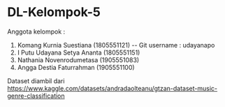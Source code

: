 # DL-Kelompok-5
Anggota kelompok :
  1. Komang Kurnia Suestiana (1805551121) -- Git username : udayanapo
  2. I Putu Udayana Setya Ananta (1805551151)
  3. Nathania Novenrodumetasa (1905551083)
  4. Angga Destia Faturrahman (1905551100)
  
  Dataset diambil dari 
  https://www.kaggle.com/datasets/andradaolteanu/gtzan-dataset-music-genre-classification
